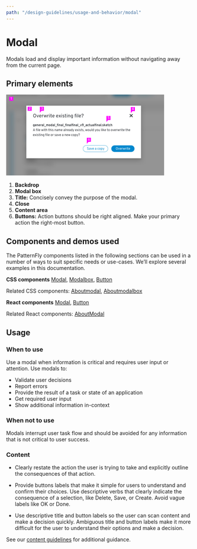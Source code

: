 ```yaml
---
path: "/design-guidelines/usage-and-behavior/modal"
---
```

# Modal
Modals load and display important information without navigating away from the current page.

## Primary elements
![Modal](img/general-modal.png)
1. **Backdrop**
2. **Modal box**
3. **Title:** Concisely convey the purpose of the modal.
4. **Close**
5. **Content area**
6. **Buttons:** Action buttons should be right aligned. Make your primary action the right-most button.

## Components and demos used
The PatternFly components listed in the following sections can be used in a number of ways to suit specific needs or use-cases. We’ll explore several examples in this documentation.

**CSS components**
[Modal](/documentation/core/demos/modal), [Modalbox](/documentation/core/components/modalbox), [Button](/documentation/core/components/button)

Related CSS components: [Aboutmodal](/documentation/core/demos/aboutmodal), [Aboutmodalbox](/documentation/core/components/aboutmodalbox)

**React components**
[Modal](/documentation/react/components/modal), [Button](/documentation/react/components/button)

Related React components: [AboutModal](/documentation/react/components/aboutmodal)

## Usage
### When to use
Use a modal when information is critical and requires user input or attention.
Use modals to:
* Validate user decisions
* Report errors
* Provide the result of a task or state of an application
* Get required user input
* Show additional information in-context

### When not to use
Modals interrupt user task flow and should be avoided for any information that is not critical to user success.

### Content 
* Clearly restate the action the user is trying to take and explicitly outline the consequences of that action.

* Provide buttons labels that make it simple for users to understand and confirm their choices. Use descriptive verbs that clearly indicate the consequence of a selection, like Delete, Save, or Create. Avoid vague labels like OK or Done.

* Use descriptive title and button labels so the user can scan  content and make a decision quickly. Ambiguous title and button labels make it more difficult for the user to understand their options and make a decision.

See our [content guidelines](/design-guidelines/content/) for additional guidance.
